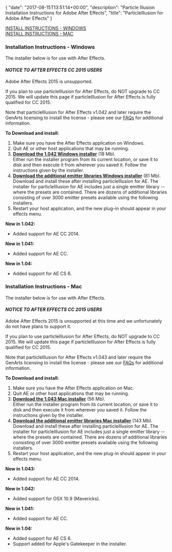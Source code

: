 {
   "date": "2017-08-15T13:51:14+00:00",
   "description": "Particle Illusion Installation Instructions for Adobe After Effects",
   "title": "ParticleIllusion for Adobe After Effects"
}

[INSTALL INSTRUCTIONS - WINDOWS](#windows)  
[INSTALL INSTRUCTIONS - MAC](#mac)  

### Installation Instructions - Windows

<a name="windows"></a>

The installer below is for use with After Effects.

#### *****NOTICE TO AFTER EFFECTS CC 2015 USERS*****

Adobe After Effects 2015 is unsupported.

If you plan to use particleIllusion for After Effects, do NOT upgrade to CC 2015\. We will update this page if particleIllusion for After Effects is fully qualified for CC 2015.

Note that particleIllusion for After Effects v1.042 and later require the GenArts licensing to install the license - please see our [FAQs](http://www.genarts.com/support/particleillusion/after-effects) for additional information.

**To Download and install:**

1.  Make sure you have the After Effects application on Windows.
2.  Quit AE or other host applications that may be running.
3.  **[Download the 1.042 Windows installer](https://cdn.borisfx.com/borisfx/store/particleillusion-ae-install-1.042.exe)** (18 Mb).  
    Either run the installer program from its current location, or save it to disk and then execute it from wherever you saved it. Follow the instructions given by the installer.
4.  **[Download the additional emitter libraries Windows installer](https://cdn.borisfx.com/borisfx/store/pI_additional_emitter_libraries.exe)**<span> (81 Mb).  
    Download and install these after installing particleIllusion for AE. The installer for particleIllusion for AE includes just a single emitter library -- where the presets are contained. There are dozens of additional libraries consisting of over 3000 emitter presets available using the following installers.</span>
5.  Restart your host application, and the new plug-in should appear in your effects menu.

**New in 1.042:**

*   Added support for AE CC 2014.

**New in 1.041:**

*   Added support for AE CC.

**New in 1.04:**

*   Added support for AE CS 6.

### Installation Instructions - Mac

<a name="mac"></a>

The installer below is for use with After Effects.

#### *****NOTICE TO AFTER EFFECTS CC 2015 USERS*****

Adobe After Effects 2015 is unsupported at this time and we unfortunately do not have plans to support it.

If you plan to use particleIllusion for After Effects, do NOT upgrade to CC 2015\. We will update this page if particleIllusion for After Effects is fully qualified for CC 2015.

Note that particleIllusion for After Effects v1.043 and later require the GenArts licensing to install the license - please see our [FAQs](http://www.genarts.com/support/particleillusion/after-effects) for additional information.

**To Download and install:**

1.  Make sure you have the After Effects application on Mac.
2.  Quit AE or other host applications that may be running.
3.  **[Download the 1.043 Mac installer](https://cdn.borisfx.com/borisfx/store/particleillusion-ae-install-1.043.dmg)** (56 Mb).  
    Either run the installer program from its current location, or save it to disk and then execute it from wherever you saved it. Follow the instructions given by the installer.
4.  **[Download the additional emitter libraries Mac installer](https://cdn.borisfx.com/borisfx/store/pI_additional_emitter_libraries.dmg)**<span> (143 Mb).  
    Download and install these after installing particleIllusion for AE. The installer for particleIllusion for AE includes just a single emitter library -- where the presets are contained. There are dozens of additional libraries consisting of over 3000 emitter presets available using the following installers.</span>
5.  Restart your host application, and the new plug-in should appear in your effects menu.

**New in 1.043:**

*   Added support for AE CC 2014.

**New in 1.042:**

*   Added support for OSX 10.9 (Mavericks).

**New in 1.041:**

*   Added support for AE CC.

**New in 1.04:**

*   Added support for AE CS 6.
*   Support added for Apple's Gatekeeper in the installer.
